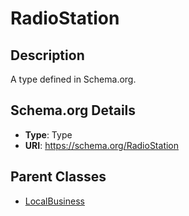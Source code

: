 # RadioStation

## Description
A type defined in Schema.org.

## Schema.org Details
- **Type**: Type
- **URI**: https://schema.org/RadioStation

## Parent Classes
- [LocalBusiness](../LocalBusiness.md)

